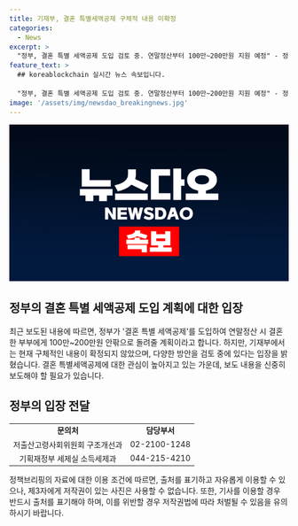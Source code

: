 ```yaml
---
title: 기재부, 결혼 특별세액공제 구체적 내용 미확정
categories:
  - News
excerpt: >
  "정부, 결혼 특별 세액공제 도입 검토 중. 연말정산부터 100만~200만원 지원 예정" - 정부가 결혼을 한 부부에게 특별 세액공제를 도입하고 최대 200만원까지 돌려줄 예정이라고 보도되었으나, 기재부는 구체적 내용 미확정을 강조하며 신중한 보도를 당부하고 있습니다.
feature_text: >
  ## koreablockchain 실시간 뉴스 속보입니다.

  "정부, 결혼 특별 세액공제 도입 검토 중. 연말정산부터 100만~200만원 지원 예정" - 정부가 결혼을 한 부부에게 특별 세액공제를 도입하고 최대 200만원까지 돌려줄 예정이라고 보도되었으나, 기재부는 구체적 내용 미확정을 강조하며 신중한 보도를 당부하고 있습니다.
image: '/assets/img/newsdao_breakingnews.jpg'
---
```


<p><img src="/assets/img/newsdao_breakingnews.jpg" alt="koreablockchain 속보" /></p>

<h2 data-ke-size="size26">정부의 결혼 특별 세액공제 도입 계획에 대한 입장</h2>

<p data-ke-size="size16">최근 보도된 내용에 따르면, 정부가 '결혼 특별 세액공제'를 도입하여 연말정산 시 결혼한 부부에게 100만~200만원 안팎으로 돌려줄 계획이라고 합니다. 하지만, 기재부에서는 현재 구체적인 내용이 확정되지 않았으며, 다양한 방안을 검토 중에 있다는 입장을 밝혔습니다. 결혼 특별세액공제에 대한 관심이 높아지고 있는 가운데, 보도 내용을 신중히 보도해야 할 필요가 있습니다.</p>

<h2 data-ke-size="size26">정부의 입장 전달</h2>

<table>
    <tr>
        <td style="text-align: center; height: 17px;"><b>문의처</b></td>
        <td style="text-align: center; height: 17px;"><b>담당부서</b></td>
    </tr>
    <tr>
        <td style="text-align: center; height: 17px;">저출산고령사회위원회 구조개선과</td>
        <td style="text-align: center; height: 17px;">02-2100-1248</td>
    </tr>
    <tr>
        <td style="text-align: center; height: 17px;">기획재정부 세제실 소득세제과</td>
        <td style="text-align: center; height: 17px;">044-215-4210</td>
    </tr>
</table>

<p data-ke-size="size16">정책브리핑의 자료에 대한 이용 조건에 따르면, 출처를 표기하고 자유롭게 이용할 수 있으나, 제3자에게 저작권이 있는 사진은 사용할 수 없습니다. 또한, 기사를 이용할 경우 반드시 출처를 표기해야 하며, 이를 위반할 경우 저작권법에 따라 처벌될 수 있음을 유의하시기 바랍니다.</p>

<p data-ke-size="size16">&nbsp;</p>

